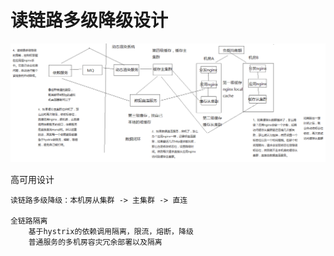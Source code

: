 # 读链路多级降级设计



![](读链路多级降级设计.png)



高可用设计
	
	读链路多级降级：本机房从集群 -> 主集群 -> 直连
	
	全链路隔离
		基于hystrix的依赖调用隔离，限流，熔断，降级
		普通服务的多机房容灾冗余部署以及隔离
		
	

